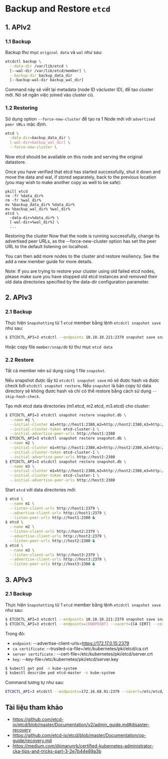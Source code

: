 # Backup and Restore `etcd`
## 1. APIv2
### 1.1 Backup
Backup thư mục `original data` và `wal` như sau:
```sh
etcdctl backup \
  --data-dir /var/lib/etcd \
  [--wal-dir /var/lib/etcd/member] \
  --backup-dir backup_data_dir
  [--backup-wal-dir backup_wal_dir]
```
Command này sẽ viết lại metadata (node ID vàcluster ID), để tạo cluster mới. Nó sẽ ngăn việc joined vào cluster cũ.

### 1.2 Restoring 
Sử dụng option `--force-new-cluster` để tạo ra 1 Node mới với `advertised peer URLs` mặc định.
```sh
etcd \
  -data-dir=backup_data_dir \
  [-wal-dir=backup_wal_dir] \
  --force-new-cluster \
```
Now etcd should be available on this node and serving the original datastore.

Once you have verified that etcd has started successfully, shut it down and move the data and wal, if stored separately, back to the previous location (you may wish to make another copy as well to be safe):

    pkill etcd
    rm -fr %data_dir%
    rm -fr %wal_dir%
    mv %backup_data_dir% %data_dir%
    mv %backup_wal_dir% %wal_dir%
    etcd \
      -data-dir=%data_dir% \
      [-wal-dir=%wal_dir%] \
      ...
Restoring the cluster
Now that the node is running successfully, change its advertised peer URLs, as the --force-new-cluster option has set the peer URL to the default listening on localhost.

You can then add more nodes to the cluster and restore resiliency. See the add a new member guide for more details.

Note: If you are trying to restore your cluster using old failed etcd nodes, please make sure you have stopped old etcd instances and removed their old data directories specified by the data-dir configuration parameter.

## 2. APIv3
### 2.1 Backup
Thực hiện `Snapshotting` từ 1 `etcd` member bằng lệnh `etcdctl snapshot save` như sau:
```sh
$ ETCDCTL_API=3 etcdctl --endpoints 10.10.10.221:2379 snapshot save snapshot.db
```
Hoặc copy file `member/snap/db` từ thư mục `etcd data`
### 2.2 Restore

Tất cả member nên sử dụng cùng 1 file `snapshot`. 

Nếu snapshot được lấy từ `etcdctl snapshot save` nó sẽ được hash và được check bởi `etcdctl snapshot restore`. Nếu `snapshot` là bản copy từ data directory sẽ không đươc hash và chỉ có thể restore bằng cách sử dụng `--skip-hash-check`.

Tạo mới etcd data directories (m1.etcd, m2.etcd, m3.etcd) cho cluster:
```sh
$ ETCDCTL_API=3 etcdctl snapshot restore snapshot.db \
  --name m1 \
  --initial-cluster m1=http://host1:2380,m2=http://host2:2380,m3=http://host3:2380 \
  --initial-cluster-token etcd-cluster-1 \
  --initial-advertise-peer-urls http://host1:2380
$ ETCDCTL_API=3 etcdctl snapshot restore snapshot.db \
  --name m2 \
  --initial-cluster m1=http://host1:2380,m2=http://host2:2380,m3=http://host3:2380 \
  --initial-cluster-token etcd-cluster-1 \
  --initial-advertise-peer-urls http://host2:2380
$ ETCDCTL_API=3 etcdctl snapshot restore snapshot.db \
  --name m3 \
  --initial-cluster m1=http://host1:2380,m2=http://host2:2380,m3=http://host3:2380 \
  --initial-cluster-token etcd-cluster-1 \
  --initial-advertise-peer-urls http://host3:2380
```
Start `etcd` với data directories mới:
```sh
$ etcd \
  --name m1 \
  --listen-client-urls http://host1:2379 \
  --advertise-client-urls http://host1:2379 \
  --listen-peer-urls http://host1:2380 &
$ etcd \
  --name m2 \
  --listen-client-urls http://host2:2379 \
  --advertise-client-urls http://host2:2379 \
  --listen-peer-urls http://host2:2380 &
$ etcd \
  --name m3 \
  --listen-client-urls http://host3:2379 \
  --advertise-client-urls http://host3:2379 \
  --listen-peer-urls http://host3:2380 &
```
## 3. APIv3
### 2.1 Backup
Thực hiện `Snapshotting` từ 1 `etcd` member bằng lệnh `etcdctl snapshot save` như sau:
```sh
$ ETCDCTL_API=3 etcdctl --endpoints 10.10.10.221:2379 snapshot save snapshot.db
$ ETCDCTL_API=3 etcdctl --endpoints=[ENDPOINT] --cacert=[CA CERT] --cert=[ETCD SERVER CERT] --key=[ETCD SERVER KEY] snapshot save [BACKUP FILE NAME]
```
Trong đó: 
- `endpoint`: --advertise-client-urls=https://172.17.0.15:2379
- `ca certificate`: --trusted-ca-file=/etc/kubernetes/pki/etcd/ca.crt
- `server certificate` : --cert-file=/etc/kubernetes/pki/etcd/server.crt
- `key`: --key-file=/etc/kubernetes/pki/etcd/server.key
```sh
$ kubectl get pod -n kube-system
$ kubectl describe pod etcd-master -n kube-system
```
Command tương tự như sau:
```sh
ETCDCTL_API=3 etcdctl --endpoints=172.16.68.91:2379 --cacert=/etc/etcd/ca.pem --cert=/etc/etcd/kubernetes.pem --key=/etc/etcd/kubernetes-key.pem snapshot save snapshot-172.16.68.91.db
```
## Tài liệu tham khảo
- https://github.com/etcd-io/etcd/blob/master/Documentation/v2/admin_guide.md#disaster-recovery
- https://github.com/etcd-io/etcd/blob/master/Documentation/op-guide/recovery.md
- https://medium.com/@imarunrk/certified-kubernetes-administrator-cka-tips-and-tricks-part-3-2e7b44e89a3b
